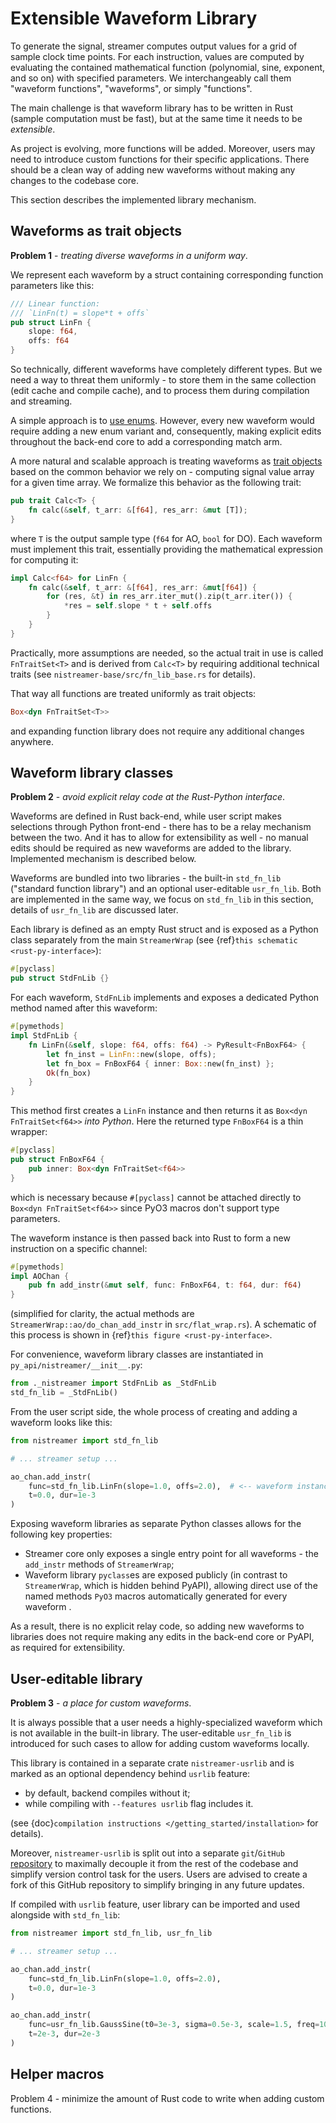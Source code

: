 # Extensible Waveform Library
To generate the signal, streamer computes output values for a grid of sample clock time points. 
For each instruction, values are computed by evaluating the contained mathematical function 
(polynomial, sine, exponent, and so on) with specified parameters. 
We interchangeably call them "waveform functions", "waveforms", or simply "functions".

The main challenge is that waveform library has to be written in Rust 
(sample computation must be fast), but at the same time it needs to be _extensible_. 

As project is evolving, more functions will be added. Moreover, users may need to introduce custom 
functions for their specific applications. There should be a clean way of adding new waveforms 
without making any changes to the codebase core.

This section describes the implemented library mechanism.

## Waveforms as trait objects
**Problem 1** - _treating diverse waveforms in a uniform way_.

We represent each waveform by a struct containing corresponding function parameters like this:
```Rust
/// Linear function:
/// `LinFn(t) = slope*t + offs`
pub struct LinFn {
    slope: f64,
    offs: f64
}
```
So technically, different waveforms have completely different types. But we need a way to threat them uniformly - 
to store them in the same collection (edit cache and compile cache), and to process them during compilation and streaming.

A simple approach is to [use enums](https://doc.rust-lang.org/book/ch08-01-vectors.html#using-an-enum-to-store-multiple-types).
However, every new waveform would require adding a new enum variant and, consequently, making explicit edits 
throughout the back-end core to add a corresponding match arm.

A more natural and scalable approach is treating waveforms as [trait objects](https://doc.rust-lang.org/book/ch18-02-trait-objects.html)
based on the common behavior we rely on - computing signal value array for a given time array.
We formalize this behavior as the following trait:
```Rust
pub trait Calc<T> {
    fn calc(&self, t_arr: &[f64], res_arr: &mut [T]);
}
```
where `T` is the output sample type (`f64` for AO, `bool` for DO). 
Each waveform must implement this trait, essentially providing the mathematical expression for computing it:
```Rust
impl Calc<f64> for LinFn {
    fn calc(&self, t_arr: &[f64], res_arr: &mut[f64]) {
        for (res, &t) in res_arr.iter_mut().zip(t_arr.iter()) {
            *res = self.slope * t + self.offs
        }
    }
}
```
Practically, more assumptions are needed, so the actual trait in use is called 
`FnTraitSet<T>` and is derived from `Calc<T>` by requiring additional technical traits 
(see `nistreamer-base/src/fn_lib_base.rs` for details). 

That way all functions are treated uniformly as trait objects:
```Rust
Box<dyn FnTraitSet<T>>
```
and expanding function library does not require any additional changes anywhere.

## Waveform library classes
**Problem 2** - _avoid explicit relay code at the Rust-Python interface_.

Waveforms are defined in Rust back-end, while user script makes selections through Python front-end -
there has to be a relay mechanism between the two. And it has to allow for extensibility as well - 
no manual edits should be required as new waveforms are added to the library. 
Implemented mechanism is described below. 

Waveforms are bundled into two libraries - the built-in `std_fn_lib` ("standard function library")
and an optional user-editable `usr_fn_lib`. Both are implemented in the same way, we focus on
`std_fn_lib` in this section, details of `usr_fn_lib` are discussed later.

Each library is defined as an empty Rust struct and is exposed as a Python class 
separately from the main `StreamerWrap` (see {ref}`this schematic <rust-py-interface>`):
```Rust
#[pyclass]
pub struct StdFnLib {}
```

For each waveform, `StdFnLib` implements and exposes a dedicated Python method named after this waveform:
```Rust
#[pymethods]
impl StdFnLib {
    fn LinFn(&self, slope: f64, offs: f64) -> PyResult<FnBoxF64> {
        let fn_inst = LinFn::new(slope, offs);
        let fn_box = FnBoxF64 { inner: Box::new(fn_inst) };
        Ok(fn_box)
    }
}
```
This method first creates a `LinFn` instance and then returns it as `Box<dyn FnTraitSet<f64>>` _into Python_.
Here the returned type `FnBoxF64` is a thin wrapper:
```Rust
#[pyclass]
pub struct FnBoxF64 {
    pub inner: Box<dyn FnTraitSet<f64>>
}
```
which is necessary because `#[pyclass]` cannot be attached directly to `Box<dyn FnTraitSet<f64>>` since PyO3 macros
don't support type parameters. 

The waveform instance is then passed back into Rust to form a new instruction on a specific channel:
```Rust
#[pymethods]
impl AOChan {
    pub fn add_instr(&mut self, func: FnBoxF64, t: f64, dur: f64)
}
```
(simplified for clarity, the actual methods are `StreamerWrap::ao/do_chan_add_instr` in `src/flat_wrap.rs`).
A schematic of this process is shown in {ref}`this figure <rust-py-interface>`.

For convenience, waveform library classes are instantiated in `py_api/nistreamer/__init__.py`:
```Python
from ._nistreamer import StdFnLib as _StdFnLib
std_fn_lib = _StdFnLib()
```

From the user script side, the whole process of creating and adding a waveform looks like this:
```Python
from nistreamer import std_fn_lib

# ... streamer setup ...

ao_chan.add_instr(
    func=std_fn_lib.LinFn(slope=1.0, offs=2.0),  # <-- waveform instance is passed across Python here
    t=0.0, dur=1e-3
)
```

Exposing waveform libraries as separate Python classes allows for the following key properties:
* Streamer core only exposes a single entry point for all waveforms - the `add_instr` methods of  `StreamerWrap`;
* Waveform library `pyclass`es are exposed publicly (in contrast to `StreamerWrap`, which is hidden behind PyAPI),
  allowing direct use of the named methods `PyO3` macros automatically generated for every waveform .

As a result, there is no explicit relay code, so adding new waveforms to libraries does not require making 
any edits in the back-end core or PyAPI, as required for extensibility.

## User-editable library
**Problem 3** - _a place for custom waveforms_.

It is always possible that a user needs a highly-specialized waveform which is not available 
in the built-in library. The user-editable `usr_fn_lib` is introduced for such cases 
to allow for adding custom waveforms locally.

This library is contained in a separate crate `nistreamer-usrlib` and is marked as an optional dependency
behind `usrlib` feature:
- by default, backend compiles without it;
- while compiling with `--features usrlib` flag includes it.

(see {doc}`compilation instructions </getting_started/installation>` for details).

Moreover, `nistreamer-usrlib` is split out into a separate `git`/`GitHub` [repository](https://github.com/NIStreamer/nistreamer-usrlib)
to maximally decouple it from the rest of the codebase and simplify version control task for the users. 
Users are advised to create a fork of this GitHub repository to simplify bringing in any future updates.

If compiled with `usrlib` feature, user library can be imported and used alongside with `std_fn_lib`: 
```Python
from nistreamer import std_fn_lib, usr_fn_lib

# ... streamer setup ...

ao_chan.add_instr(
    func=std_fn_lib.LinFn(slope=1.0, offs=2.0),
    t=0.0, dur=1e-3
)

ao_chan.add_instr(
    func=usr_fn_lib.GaussSine(t0=3e-3, sigma=0.5e-3, scale=1.5, freq=10e3),
    t=2e-3, dur=2e-3
)
```

## Helper macros
Problem 4 - minimize the amount of Rust code to write when adding custom functions.

